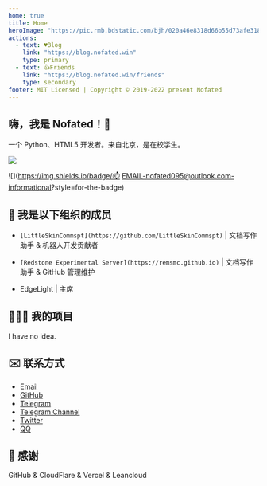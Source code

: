 ```yaml
---
home: true
title: Home
heroImage: "https://pic.rmb.bdstatic.com/bjh/020a46e8318d66b55d73afe31805d653.jpeg"
actions:
  - text: ♥️Blog
    link: "https://blog.nofated.win"
    type: primary
  - text: 👍Friends
    link: "https://blog.nofated.win/friends"
    type: secondary
footer: MIT Licensed | Copyright © 2019-2022 present Nofated
---
```


## 嗨，我是 Nofated！👋

一个 Python、HTML5 开发者。来自北京，是在校学生。

![](https://img.shields.io/website?down_message=Offline&label=blog.nofated.win&style=for-the-badge&up_message=Online&url=https://blog.nofated.win)

![](https://img.shields.io/badge/📫 EMAIL-nofated095@outlook.com-informational?style=for-the-badge)

## 🏢 我是以下组织的成员

- `[LittleSkinCommspt](https://github.com/LittleSkinCommspt)` | 文档写作助手 & 机器人开发贡献者

- `[Redstone Experimental Server](https://remsmc.github.io)` | 文档写作助手 & GitHub 管理维护

- EdgeLight | 主席

## 🧑🏻‍💻 我的项目

I have no idea.

## ✉️ 联系方式

- [Email](mailto:nofated095@outlook.com)
- [GitHub](https://github.com/Nofated095)
- [Telegram](https://t.me/Nofated)
 - [Telegram Channel](https://t.me/nof095)
- [Twitter](https://twitter.com/nofated095)
- [QQ](https://qm.qq.com/cgi-bin/qm/qr?k=E6GfcgEdEUN6Hv14D24W_GQlGdAATQ0F&noverify=0)

## 🎉 感谢

GitHub & CloudFlare & Vercel & Leancloud
